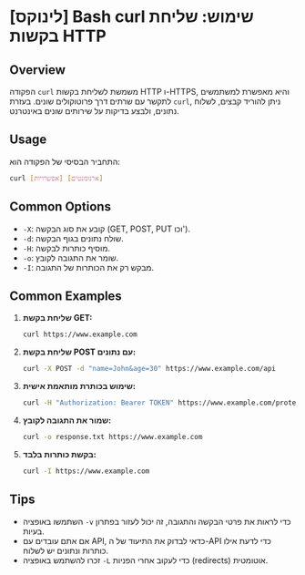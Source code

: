 # [לינוקס] Bash curl שימוש: שליחת בקשות HTTP

## Overview
הפקודה `curl` משמשת לשליחת בקשות HTTP ו-HTTPS, והיא מאפשרת למשתמשים לתקשר עם שרתים דרך פרוטוקולים שונים. בעזרת `curl`, ניתן להוריד קבצים, לשלוח נתונים, ולבצע בדיקות על שירותים שונים באינטרנט.

## Usage
התחביר הבסיסי של הפקודה הוא:

```bash
curl [אפשרויות] [ארגומנטים]
```

## Common Options
- `-X`: קובע את סוג הבקשה (GET, POST, PUT וכו').
- `-d`: שולח נתונים בגוף הבקשה.
- `-H`: מוסיף כותרות לבקשה.
- `-o`: שומר את התגובה לקובץ.
- `-I`: מבקש רק את הכותרות של התגובה.

## Common Examples
1. **שליחת בקשת GET:**
   ```bash
   curl https://www.example.com
   ```

2. **שליחת בקשת POST עם נתונים:**
   ```bash
   curl -X POST -d "name=John&age=30" https://www.example.com/api
   ```

3. **שימוש בכותרת מותאמת אישית:**
   ```bash
   curl -H "Authorization: Bearer TOKEN" https://www.example.com/protected
   ```

4. **שמור את התגובה לקובץ:**
   ```bash
   curl -o response.txt https://www.example.com
   ```

5. **בקשת כותרות בלבד:**
   ```bash
   curl -I https://www.example.com
   ```

## Tips
- השתמשו באופציה `-v` כדי לראות את פרטי הבקשה והתגובה, זה יכול לעזור בפתרון בעיות.
- אם אתם עובדים עם API, כדאי לבדוק את התיעוד של ה-API כדי לדעת אילו כותרות ונתונים יש לשלוח.
- זכרו להשתמש באופציה `-L` כדי לעקוב אחרי הפניות (redirects) אוטומטית.